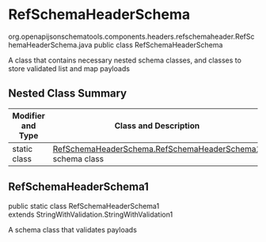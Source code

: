 # RefSchemaHeaderSchema
org.openapijsonschematools.components.headers.refschemaheader.RefSchemaHeaderSchema.java
public class RefSchemaHeaderSchema

A class that contains necessary nested schema classes, and classes to store validated list and map payloads

## Nested Class Summary
| Modifier and Type | Class and Description |
| ----------------- | ---------------------- |
| static class | [RefSchemaHeaderSchema.RefSchemaHeaderSchema1](#refschemaheaderschema1)<br> schema class |

## RefSchemaHeaderSchema1
public static class RefSchemaHeaderSchema1<br>
extends StringWithValidation.StringWithValidation1

A schema class that validates payloads
